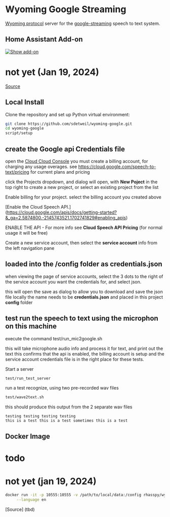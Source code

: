# Wyoming Google Streaming

[Wyoming protocol](https://github.com/rhasspy/wyoming) server for the [google-streaming](https://github.com/sdetweil/google-asr) speech to text system.

## Home Assistant Add-on

[![Show add-on](https://my.home-assistant.io/badges/supervisor_addon.svg)](https://my.home-assistant.io/redirect/supervisor_addon/?addon=core_google)

# not yet (Jan 19, 2024)
[Source](https://github.com/home-assistant/addons/tree/master/google)

## Local Install

Clone the repository and set up Python virtual environment:

```sh
git clone https://github.com/sdetweil/wyoming-google.git
cd wyoming-google
script/setup
```
## create the Google api Credentials file
open the [Cloud Cloud Console](https://console.cloud.google.com/welcome)
you must create a billing account, for charging any usage overages. 
see https://cloud.google.com/speech-to-text/pricing for current plans and pricing

click the Projects dropdown, and dialog will open, with **New Poject**  in the top right to create a new project, or select an existing project from the list 

Enable billing for your project.
  select the billing account you created above

[Enable the Cloud Speech API.]
(https://cloud.google.com/apis/docs/getting-started?&_ga=2.5874800.-2145743521.1702741829#enabling_apis)

ENABLE THE API - For more info see **Cloud Speech API Pricing** (for normal usage it will be free)

Create a new service account, then select the **service account** info from the left navigation pane

## loaded into the /config folder as credentials.json
when viewing the page of service accounts, select the 3 dots to the right of the service account you want the 
credentials for, and select json. 

this will open the save as dialog to allow you to download and save the json file locally
the name needs to be **credentials.json** and placed in this project **config** folder

## test run the speech to text using the microphon on this machine
execute the command
test/run_mic2google.sh

this will take microphone audio info and process it for text, and print out the text
this confirms that the api is enabled, the billing account is setup and the service account 
credentials file is in the right place for these tests. 


Start a server 
```sh
test/run_test_server 
```

run a test recognize, using two pre-recorded wav files
```sh
test/wave2text.sh
```

this should produce this output from the 2 separate wav files
```text
testing testing testing testing
this is a test this is a test sometimes this is a test

```



## Docker Image
# todo
# not yet (jan 19, 2024)
``` sh
docker run -it -p 10555:10555 -v /path/to/local/data:/config rhasspy/wyoming-google \
     --language en 
```

[Source] (tbd)
